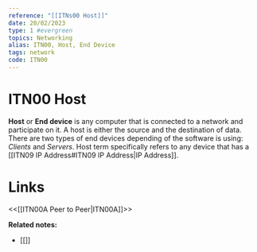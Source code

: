 ```yaml
---
reference: "[[ITNs00 Host]]"
date: 20/02/2023
type: 1 #evergreen
topics: Networking
alias: ITN00, Host, End Device
tags: network
code: ITN00
---
```

# ITN00 Host

**Host** or **End device** is any computer that is connected to a network and participate on it. A host is either the source and the destination of data. There are two types of end devices depending of the software is using: *Clients* and *Servers*. Host term specifically refers to any device that has a [[ITN09 IP Address#ITN09 IP Address|IP Address]].

# Links
<<[[ITN00A Peer to Peer|ITN00A]]>>

**Related notes:**
- [[]] 